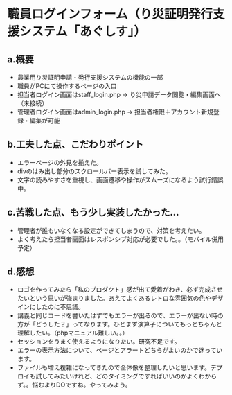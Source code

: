 # 職員ログインフォーム（り災証明発行支援システム「あぐしす」）

## a.概要
- 農業用り災証明申請・発行支援システムの機能の一部
- 職員がPCにて操作するページの入口
- 担当者ログイン画面はstaff_login.php → り災申請データ閲覧・編集画面へ（未接続）
- 管理者ログイン画面はadmin_login.php → 担当者権限＋アカウント新規登録・編集が可能

## b.工夫した点、こだわりポイント
- エラーページの外見を揃えた。
- divのはみ出し部分のスクロールバー表示を試してみた。
- 文字の読みやすさを重視し、画面遷移や操作がスムーズになるよう試行錯誤中。

## c.苦戦した点、もう少し実装したかった...
- 管理者が誰もいなくなる設定ができてしまうので、対策を考えたい。
- よく考えたら担当者画面はレスポンシブ対応が必要でした。。（モバイル併用予定）

## d.感想
- ロゴを作ってみたら「私のプロダクト」感が出て愛着がわき、必ず完成させたいという思いが強まりました。あえてよくあるレトロな雰囲気の色やデザインにしたのに不思議。
- 講義と同じコードを書いたはずでもエラーが出るので、エラーが出ない時の方が「どうした？」ってなります。ひとまず演算子についてもっとちゃんと理解したい。（phpマニュアル難しい。。）
- セッションをうまく使えるようになりたい。研究不足です。
- エラーの表示方法について、ページとアラートどちらがよいのかで迷っています。
- ファイルも増え複雑になってきたので全体像を整理したいと思います。デプロイも試してみたいけれど、どのタイミングですればいいのかよくわからず。。悩むよりDOですね。やってみよう。